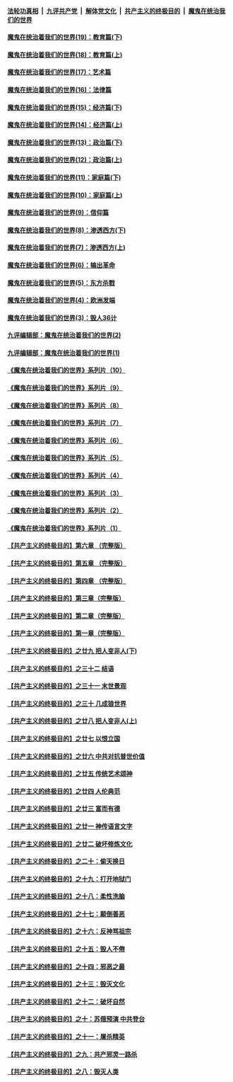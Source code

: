 ####  [法轮功真相](../../../../basic/blob/master/README.md?t=11070531) &nbsp;|&nbsp; [九评共产党](../../../../9ping.md/blob/master/README.md?t=11070531) &nbsp;|&nbsp; [解体党文化](../../../../jtdwh.md/blob/master/README.md?t=11070531)  &nbsp;|&nbsp; [共产主义的终极目的](../../../../gczydzjmd.md/blob/master/README.md?t=11070531) &nbsp;|&nbsp; [魔鬼在统治我们的世界](../../../../mgztzwmdsj.md/blob/master/README.md?t=11070531) 

#### [魔鬼在统治着我们的世界(19)：教育篇(下)](../pages/nsc422/n10564808.md?t=11070531) 

#### [魔鬼在统治着我们的世界(18)：教育篇(上)](../pages/nsc422/n10526970.md?t=11070531) 

#### [魔鬼在统治着我们的世界(17)：艺术篇](../pages/nsc422/n10499093.md?t=11070531) 

#### [魔鬼在统治着我们的世界(16)：法律篇](../pages/nsc422/n10485969.md?t=11070531) 

#### [魔鬼在统治着我们的世界(15)：经济篇(下)](../pages/nsc422/n10469975.md?t=11070531) 

#### [魔鬼在统治着我们的世界(14)：经济篇(上)](../pages/nsc422/n10457370.md?t=11070531) 

#### [魔鬼在统治着我们的世界(13)：政治篇(下)](../pages/nsc422/n10448270.md?t=11070531) 

#### [魔鬼在统治着我们的世界(12)：政治篇(上)](../pages/nsc422/n10444576.md?t=11070531) 

#### [魔鬼在统治着我们的世界(11)：家庭篇(下)](../pages/nsc422/n10440961.md?t=11070531) 

#### [魔鬼在统治着我们的世界(10)：家庭篇(上)](../pages/nsc422/n10435448.md?t=11070531) 

#### [魔鬼在统治着我们的世界(9)：信仰篇](../pages/nsc422/n10432159.md?t=11070531) 

#### [魔鬼在统治着我们的世界(8)：渗透西方(下)](../pages/nsc422/n10429603.md?t=11070531) 

#### [魔鬼在统治着我们的世界(7)：渗透西方(上)](../pages/nsc422/n10426013.md?t=11070531) 

#### [魔鬼在统治着我们的世界(6)：输出革命](../pages/nsc422/n10421536.md?t=11070531) 

#### [魔鬼在统治着我们的世界(5)：东方杀戮](../pages/nsc422/n10417707.md?t=11070531) 

#### [魔鬼在统治着我们的世界(4)：欧洲发端](../pages/nsc422/n10414890.md?t=11070531) 

#### [魔鬼在统治着我们的世界(3)：毁人36计](../pages/nsc422/n10411583.md?t=11070531) 

#### [九评编辑部：魔鬼在统治着我们的世界(2)](../pages/nsc422/n10410036.md?t=11070531) 

#### [九评编辑部：魔鬼在统治着我们的世界(1)](../pages/nsc422/n10406825.md?t=11070531) 

#### [《魔鬼在统治着我们的世界》系列片（10）](../pages/nsc422/n12292670.md?t=11070531) 

#### [《魔鬼在统治着我们的世界》系列片（9）](../pages/nsc422/n12290859.md?t=11070531) 

#### [《魔鬼在统治着我们的世界》系列片（8）](../pages/nsc422/n12287445.md?t=11070531) 

#### [《魔鬼在统治着我们的世界》系列片（7）](../pages/nsc422/n12283425.md?t=11070531) 

#### [《魔鬼在统治着我们的世界》系列片（6）](../pages/nsc422/n12282314.md?t=11070531) 

#### [《魔鬼在统治着我们的世界》系列片（5）](../pages/nsc422/n12281419.md?t=11070531) 

#### [《魔鬼在统治着我们的世界》系列片（4）](../pages/nsc422/n12274024.md?t=11070531) 

#### [《魔鬼在统治着我们的世界》系列片（3）](../pages/nsc422/n12271322.md?t=11070531) 

#### [《魔鬼在统治着我们的世界》系列片（2）](../pages/nsc422/n12269049.md?t=11070531) 

#### [《魔鬼在统治着我们的世界》系列片（1）](../pages/nsc422/n12267575.md?t=11070531) 

#### [【共产主义的终极目的】第六章 （完整版）](../pages/nsc422/n11428913.md?t=11070531) 

#### [【共产主义的终极目的】第五章 （完整版）](../pages/nsc422/n11428912.md?t=11070531) 

#### [【共产主义的终极目的】第四章 （完整版）](../pages/nsc422/n11428907.md?t=11070531) 

#### [【共产主义的终极目的】第三章（完整版）](../pages/nsc422/n11428848.md?t=11070531) 

#### [【共产主义的终极目的】第二章（完整版）](../pages/nsc422/n11428831.md?t=11070531) 

#### [【共产主义的终极目的】第一章（完整版）](../pages/nsc422/n11417651.md?t=11070531) 

#### [【共产主义的终极目的】之廿九 把人变非人(下)](../pages/nsc422/n11344140.md?t=11070531) 

#### [【共产主义的终极目的】之三十二 结语](../pages/nsc422/n11360535.md?t=11070531) 

#### [【共产主义的终极目的】之三十一 末世景观](../pages/nsc422/n11351129.md?t=11070531) 

#### [【共产主义的终极目的】之三十 几成狼世界](../pages/nsc422/n11348280.md?t=11070531) 

#### [【共产主义的终极目的】之廿八 把人变非人(上)](../pages/nsc422/n11340492.md?t=11070531) 

#### [【共产主义的终极目的】之廿七 以恨立国](../pages/nsc422/n11336944.md?t=11070531) 

#### [【共产主义的终极目的】之廿六 中共对抗普世价值](../pages/nsc422/n11324785.md?t=11070531) 

#### [【共产主义的终极目的】之廿五 传统艺术颂神](../pages/nsc422/n11296396.md?t=11070531) 

#### [【共产主义的终极目的】之廿四 人伦典范](../pages/nsc422/n11296397.md?t=11070531) 

#### [【共产主义的终极目的】之廿三 富而有德](../pages/nsc422/n11283598.md?t=11070531) 

#### [【共产主义的终极目的】之廿一 神传语言文字](../pages/nsc422/n11263265.md?t=11070531) 

#### [【共产主义的终极目的】之廿二 破坏修炼文化](../pages/nsc422/n11245728.md?t=11070531) 

#### [【共产主义的终极目的】之二十：偷天换日](../pages/nsc422/n11238846.md?t=11070531) 

#### [【共产主义的终极目的】之十九：打开地狱门](../pages/nsc422/n11206376.md?t=11070531) 

#### [【共产主义的终极目的】之十八：柔性洗脑](../pages/nsc422/n11199994.md?t=11070531) 

#### [【共产主义的终极目的】之十七：颠倒善恶](../pages/nsc422/n11179782.md?t=11070531) 

#### [【共产主义的终极目的】之十六：反神骂祖宗](../pages/nsc422/n11166798.md?t=11070531) 

#### [【共产主义的终极目的】之十五：毁人不倦](../pages/nsc422/n11166792.md?t=11070531) 

#### [【共产主义的终极目的】之十四：邪恶之最](../pages/nsc422/n11150249.md?t=11070531) 

#### [【共产主义的终极目的】之十三：毁灭文化](../pages/nsc422/n11135227.md?t=11070531) 

#### [【共产主义的终极目的】之十二：破坏自然](../pages/nsc422/n11135214.md?t=11070531) 

#### [【共产主义的终极目的】之十：苏俄预演 中共登台](../pages/nsc422/n11118424.md?t=11070531) 

#### [【共产主义的终极目的】之十一：屠杀精英](../pages/nsc422/n11118442.md?t=11070531) 

#### [【共产主义的终极目的】之九：共产邪灵一路杀](../pages/nsc422/n11114139.md?t=11070531) 

#### [【共产主义的终极目的】之八：毁灭人类](../pages/nsc422/n11108503.md?t=11070531) 

